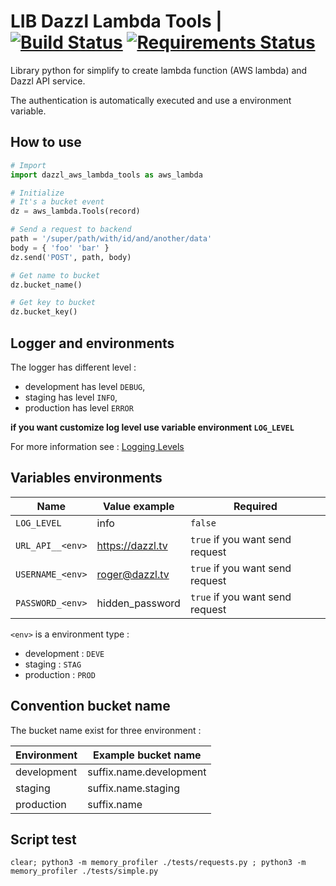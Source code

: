 # LIB Dazzl Lambda Tools | [![Build Status](https://travis-ci.org/dazzl-tv/dazzl-aws-lambda-tools.svg?branch=master)](https://travis-ci.org/dazzl-tv/dazzl-aws-lambda-tools) [![Requirements Status](https://requires.io/github/dazzl-tv/dazzl-aws-lambda-tools/requirements.svg?branch=master)](https://requires.io/github/dazzl-tv/dazzl-aws-lambda-tools/requirements/?branch=master)

Library python for simplify to create lambda function (AWS lambda) and Dazzl API service.

The authentication is automatically executed and use a environment variable.

## How to use

```python
# Import
import dazzl_aws_lambda_tools as aws_lambda

# Initialize
# It's a bucket event
dz = aws_lambda.Tools(record)

# Send a request to backend
path = '/super/path/with/id/and/another/data'
body = { 'foo' 'bar' }
dz.send('POST', path, body)

# Get name to bucket
dz.bucket_name()

# Get key to bucket
dz.bucket_key()
```

## Logger and environments

The logger has different level :
-  development has level `DEBUG`,
- staging has level `INFO`,
- production has level `ERROR`

__if you want customize log level use variable environment `LOG_LEVEL`__

For more information see : [Logging Levels](https://docs.python.org/3/library/logging.html#logging-levels)

## Variables environments

| Name             | Value example    | Required                        |
| --               | --               | --                              |
| `LOG_LEVEL`      | info             | `false`                         |
| `URL_API__<env>` | https://dazzl.tv | `true` if you want send request |
| `USERNAME_<env>` | roger@dazzl.tv   | `true` if you want send request |
| `PASSWORD_<env>` | hidden_password  | `true` if you want send request |

`<env>` is a environment type :
- development : `DEVE`
- staging :  `STAG`
- production : `PROD`

## Convention bucket name

The bucket name exist for three environment :

| Environment | Example bucket name     |
| --          | --                      |
| development | suffix.name.development |
| staging     | suffix.name.staging     |
| production  | suffix.name             |

## Script test

```linux
clear; python3 -m memory_profiler ./tests/requests.py ; python3 -m memory_profiler ./tests/simple.py
```
